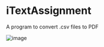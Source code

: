 # iTextAssignment
A program to convert .csv files to PDF

![image](https://user-images.githubusercontent.com/99086344/193215047-d4cf21e0-242d-49d8-832f-881005e370d4.png)


